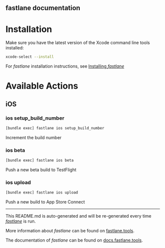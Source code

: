 ## fastlane documentation

# Installation

Make sure you have the latest version of the Xcode command line tools installed:

```sh
xcode-select --install
```

For _fastlane_ installation instructions, see [Installing _fastlane_](https://docs.fastlane.tools/#installing-fastlane)

# Available Actions

## iOS

### ios setup_build_number

```sh
[bundle exec] fastlane ios setup_build_number
```

Increment the build number

### ios beta

```sh
[bundle exec] fastlane ios beta
```

Push a new beta build to TestFlight

### ios upload

```sh
[bundle exec] fastlane ios upload
```

Push a new build to App Store Connect

---

This README.md is auto-generated and will be re-generated every time [_fastlane_](https://fastlane.tools) is run.

More information about _fastlane_ can be found on [fastlane.tools](https://fastlane.tools).

The documentation of _fastlane_ can be found on [docs.fastlane.tools](https://docs.fastlane.tools).
